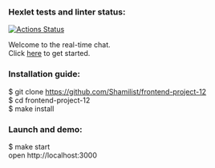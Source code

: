 ### Hexlet tests and linter status:
[![Actions Status](https://github.com/Shamilist/frontend-project-12/workflows/hexlet-check/badge.svg)](https://github.com/Shamilist/frontend-project-12/actions)

Welcome to the real-time chat.   
Сlick [here](https://mychat.up.railway.app/) to get started.


### Installation guide:  

$ git clone https://github.com/Shamilist/frontend-project-12     
$ cd frontend-project-12    
$ make install


### Launch and demo:

$ make start   
open http://localhost:3000
